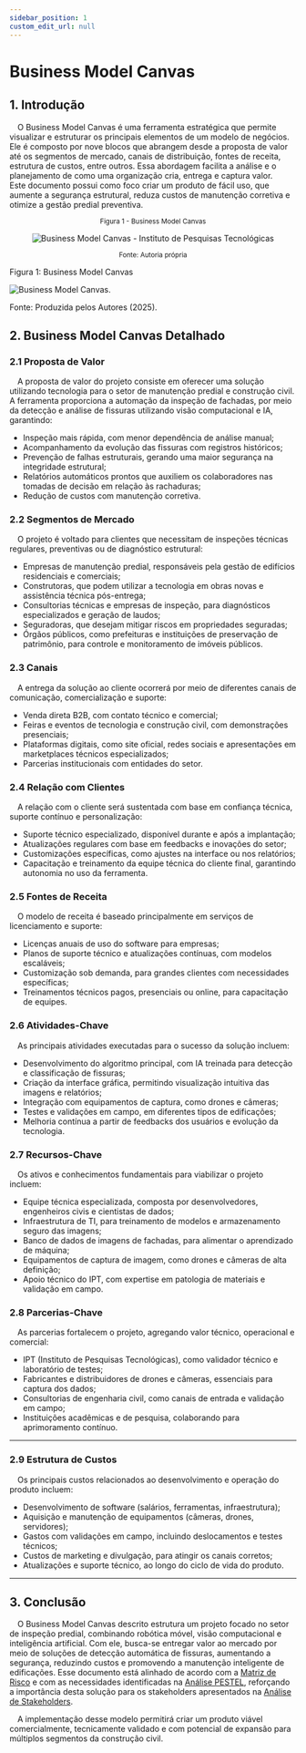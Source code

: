 ```yaml
---
sidebar_position: 1
custom_edit_url: null
---
```


# Business Model Canvas

## 1. Introdução

&emsp;O Business Model Canvas é uma ferramenta estratégica que permite visualizar e estruturar os principais elementos de um modelo de negócios. Ele é composto por nove blocos que abrangem desde a proposta de valor até os segmentos de mercado, canais de distribuição, fontes de receita, estrutura de custos, entre outros. Essa abordagem facilita a análise e o planejamento de como uma organização cria, entrega e captura valor.
&emsp;Este documento possui como foco criar um produto de fácil uso, que aumente a segurança estrutural, reduza custos de manutenção corretiva e otimize a gestão predial preventiva.

<div align="center" width="100%">

<sub>Figura 1 - Business Model Canvas</sub>

![Business Model Canvas - Instituto de Pesquisas Tecnológicas](/img/Business-Model-Canvas.svg)

<sup>Fonte: Autoria própria </sup>

</div>

<p style={{textAlign: 'center'}}>Figura 1: Business Model Canvas</p>
<div style={{margin: 25}}>
    <div style={{textAlign: 'center'}}>
        <img src={require("../../../static/img/business-model-canvas.svg").default} style={{width: 800}} alt="Business Model Canvas." />
        <br />
    </div>
</div>
<p style={{textAlign: 'center'}}>Fonte: Produzida pelos Autores (2025). </p>

## 2. Business Model Canvas Detalhado

### 2.1 Proposta de Valor
&emsp;A proposta de valor do projeto consiste em oferecer uma solução utilizando tecnologia para o setor de manutenção predial e construção civil. A ferramenta proporciona a automação da inspeção de fachadas, por meio da detecção e análise de fissuras utilizando visão computacional e IA, garantindo:

- Inspeção mais rápida, com menor dependência de análise manual;
- Acompanhamento da evolução das fissuras com registros históricos;
- Prevenção de falhas estruturais, gerando uma maior segurança na integridade estrutural;
- Relatórios automáticos prontos que auxiliem os colaboradores nas tomadas de decisão em relação às rachaduras;
- Redução de custos com manutenção corretiva.



### 2.2 Segmentos de Mercado
&emsp;O projeto é voltado para clientes que necessitam de inspeções técnicas regulares, preventivas ou de diagnóstico estrutural:

- Empresas de manutenção predial, responsáveis pela gestão de edifícios residenciais e comerciais;
- Construtoras, que podem utilizar a tecnologia em obras novas e assistência técnica pós-entrega;
- Consultorias técnicas e empresas de inspeção, para diagnósticos especializados e geração de laudos;
- Seguradoras, que desejam mitigar riscos em propriedades seguradas;
- Órgãos públicos, como prefeituras e instituições de preservação de patrimônio, para controle e monitoramento de imóveis públicos.



### 2.3 Canais
&emsp;A entrega da solução ao cliente ocorrerá por meio de diferentes canais de comunicação, comercialização e suporte:

- Venda direta B2B, com contato técnico e comercial;
- Feiras e eventos de tecnologia e construção civil, com demonstrações presenciais;
- Plataformas digitais, como site oficial, redes sociais e apresentações em marketplaces técnicos especializados;
- Parcerias institucionais com entidades do setor.



### 2.4 Relação com Clientes
&emsp;A relação com o cliente será sustentada com base em confiança técnica, suporte contínuo e personalização:

- Suporte técnico especializado, disponível durante e após a implantação;
- Atualizações regulares com base em feedbacks e inovações do setor;
- Customizações específicas, como ajustes na interface ou nos relatórios;
- Capacitação e treinamento da equipe técnica do cliente final, garantindo autonomia no uso da ferramenta.



### 2.5 Fontes de Receita
&emsp;O modelo de receita é baseado principalmente em serviços de licenciamento e suporte:

- Licenças anuais de uso do software para empresas;
- Planos de suporte técnico e atualizações contínuas, com modelos escaláveis;
- Customização sob demanda, para grandes clientes com necessidades específicas;
- Treinamentos técnicos pagos, presenciais ou online, para capacitação de equipes.



### 2.6 Atividades-Chave
&emsp;As principais atividades executadas para o sucesso da solução incluem:

- Desenvolvimento do algoritmo principal, com IA treinada para detecção e classificação de fissuras;
- Criação da interface gráfica, permitindo visualização intuitiva das imagens e relatórios;
- Integração com equipamentos de captura, como drones e câmeras;
- Testes e validações em campo, em diferentes tipos de edificações;
- Melhoria contínua a partir de feedbacks dos usuários e evolução da tecnologia.



### 2.7 Recursos-Chave
&emsp;Os ativos e conhecimentos fundamentais para viabilizar o projeto incluem:

- Equipe técnica especializada, composta por desenvolvedores, engenheiros civis e cientistas de dados;
- Infraestrutura de TI, para treinamento de modelos e armazenamento seguro das imagens;
- Banco de dados de imagens de fachadas, para alimentar o aprendizado de máquina;
- Equipamentos de captura de imagem, como drones e câmeras de alta definição;
- Apoio técnico do IPT, com expertise em patologia de materiais e validação em campo.



### 2.8 Parcerias-Chave
&emsp;As parcerias fortalecem o projeto, agregando valor técnico, operacional e comercial:

- IPT (Instituto de Pesquisas Tecnológicas), como validador técnico e laboratório de testes;
- Fabricantes e distribuidores de drones e câmeras, essenciais para captura dos dados;
- Consultorias de engenharia civil, como canais de entrada e validação em campo;
- Instituições acadêmicas e de pesquisa, colaborando para aprimoramento contínuo.

---

### 2.9 Estrutura de Custos
&emsp;Os principais custos relacionados ao desenvolvimento e operação do produto incluem:

- Desenvolvimento de software (salários, ferramentas, infraestrutura);
- Aquisição e manutenção de equipamentos (câmeras, drones, servidores);
- Gastos com validações em campo, incluindo deslocamentos e testes técnicos;
- Custos de marketing e divulgação, para atingir os canais corretos;
- Atualizações e suporte técnico, ao longo do ciclo de vida do produto.

---

## 3. Conclusão

&emsp;O Business Model Canvas descrito estrutura um projeto focado no setor de inspeção predial, combinando robótica móvel, visão computacional e inteligência artificial. Com ele, busca-se entregar valor ao mercado por meio de soluções de detecção automática de fissuras, aumentando a segurança, reduzindo custos e promovendo a manutenção inteligente de edificações. Esse documento está alinhado de acordo com a [Matriz de Risco](../analise-de-negocios/Matriz_de_Risco.md) e com as necessidades identificadas na [Análise PESTEL](../analise-de-negocios/analise_pestel.md), reforçando a importância desta solução para os stakeholders apresentados na [Análise de Stakeholders](../analise-de-negocios/analise_de_stakeholder.md).

&emsp;A implementação desse modelo permitirá criar um produto viável comercialmente, tecnicamente validado e com potencial de expansão para múltiplos segmentos da construção civil.